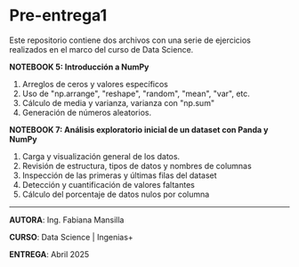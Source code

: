 # Pre-entrega1
Este repositorio contiene dos archivos con una serie de ejercicios realizados en el marco del curso de Data Science.

**NOTEBOOK 5: Introducción a NumPy**

1. Arreglos de ceros y valores específicos
2. Uso de "np.arrange", "reshape", "random", "mean", "var", etc.
3. Cálculo de media y varianza, varianza con "np.sum"
4. Generación de números aleatorios.
   
**NOTEBOOK 7: Análisis exploratorio inicial de un dataset con Panda y NumPy**

1. Carga y visualización general de los datos.
2. Revisión de estructura, tipos de datos y nombres de columnas
3. Inspección de las primeras y últimas filas del dataset
4. Detección y cuantificación de valores faltantes
5. Cálculo del porcentaje de datos nulos por columna

---
**AUTORA**: Ing. Fabiana Mansilla

**CURSO**: Data Science | Ingenias+

**ENTREGA**: Abril 2025

